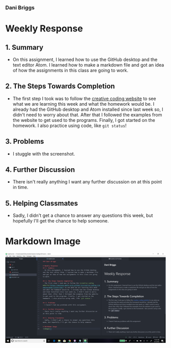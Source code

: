 ### Dani Briggs

# Weekly Response
## 1. Summary
- On this assignment, I learned how to use the GitHub desktop and the text editor Atom. I learned how to make a markdown file and got an idea of how the assignments in this class are going to work.

## 2. The Steps Towards Completion
- The first step I took was to follow the [creative coding website](https://montana-media-arts.github.io/creative-coding-1/modules/week-2/overview/) to see what we are learning this week and what the homework would be. I already had the GitHub desktop and Atom installed since last week so, I didn't need to worry about that. After that I followed the examples from the website to get used to the programs. Finally, I got started on the homework. I also practice using code, like `git status`!

## 3. Problems
- I stuggle with the screenshot.

## 4. Further Discussion
- There isn't really anything I want any further discussion on at this point in time.

## 5. Helping Classmates
- Sadly, I didn't get a chance to answer any questions this week, but hopefully I'll get the chance to help someone.

# Markdown Image
![MarkdownShot.png][image]

[image]: https://github.com/Dani-Briggs/120-work/blob/master/hw-2/MarkdownShot.png
